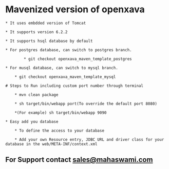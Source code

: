 
# Mavenized version of openxava

    * It uses embdded version of Tomcat

    * It supports version 6.2.2

    * It supports hsql database by default

    * For postgres database, can switch to postgres branch.
    
            * git checkout openxava_maven_template_postgres
            
    * For musql database, can switch to mysql branch.
        
        * git checkout openxava_maven_template_mysql

    # Steps to Run including custom port number through terminal
        
	    * mvn clean package
        
	    * sh target/bin/webapp port(To override the default port 8080)
	
	    *(For example) sh target/bin/webapp 9090
	    
	* Easy add you database
	
	    * To define the access to your database 
	    
	    * Add your own Resource entry, JDBC URL and driver class for your database in the web/META-INF/context.xml

## For Support contact sales@mahaswami.com
